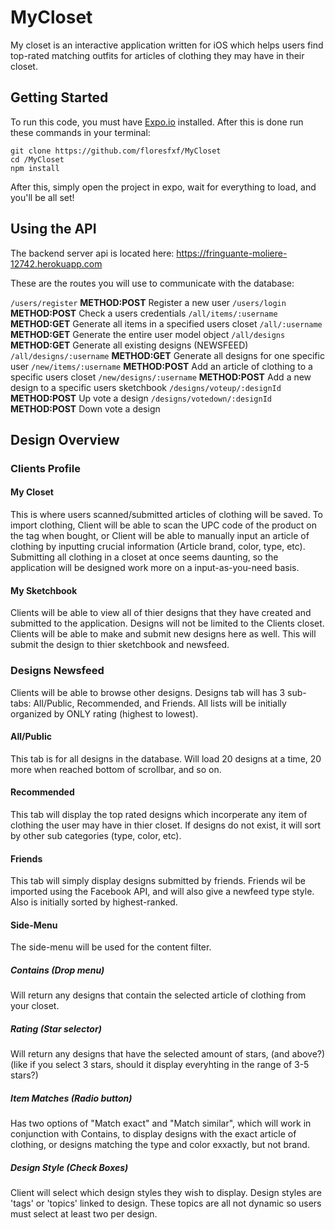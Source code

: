 # MyCloset
My closet is an interactive application written for iOS which helps users find top-rated matching outfits for articles of clothing they may have in their closet.
## Getting Started
To run this code, you must have [Expo.io](https://expo.io/) installed.
After this is done run these commands in your terminal:
```
git clone https://github.com/floresfxf/MyCloset
cd /MyCloset
npm install
```
After this, simply open the project in expo, wait for everything to load, and you'll be all set!

## Using the API
The backend server api is located here:
https://fringuante-moliere-12742.herokuapp.com

These are the routes you will use to communicate with the database:

`/users/register` 
**METHOD:POST** 
Register a new user
`/users/login` 
**METHOD:POST** 
Check a users credentials
`/all/items/:username` 
**METHOD:GET** 
Generate all items in a specified users closet
`/all/:username` 
**METHOD:GET** 
Generate the entire user model object
`/all/designs` 
**METHOD:GET** 
Generate all existing designs (NEWSFEED)
`/all/designs/:username` 
**METHOD:GET** 
Generate all designs for one specific user
`/new/items/:username` 
**METHOD:POST** 
Add an article of clothing to a specific users closet
`/new/designs/:username` 
**METHOD:POST** 
Add a new design to a specific users sketchbook
`/designs/voteup/:designId` 
**METHOD:POST** 
Up vote a design
`/designs/votedown/:designId` 
**METHOD:POST** 
Down vote a design


## Design Overview
### Clients Profile
#### My Closet 
This is where users scanned/submitted articles of clothing will be saved.
To import clothing, Client will be able to scan the UPC code of the product on the tag when bought, or Client will be able to manually input an article of clothing by inputting crucial information (Article brand, color, type, etc).
Submitting all clothing in a closet at once seems daunting, so the application will be designed work more on a input-as-you-need basis.
#### My Sketchbook
Clients will be able to view all of thier designs that they have created and submitted to the application. Designs will not be limited to the Clients closet.
Clients will be able to make and submit new designs here as well. This will submit the design to thier sketchbook and newsfeed.
### Designs Newsfeed
Clients will be able to browse other designs.
Designs tab will has 3 sub-tabs: All/Public, Recommended, and Friends.
All lists will be initially organized by ONLY rating (highest to lowest).
#### All/Public
This tab is for all designs in the database. Will load 20 designs at a time, 20 more when reached bottom of scrollbar, and so on.
#### Recommended
This tab will display the top rated designs which incorperate any item of clothing the user may have in thier closet. If designs do not exist, it will sort by other sub categories (type, color, etc).
#### Friends
This tab will simply display designs submitted by friends. Friends wil be imported using the Facebook API, and will also give a newfeed type style. Also is initially sorted by highest-ranked.
#### Side-Menu
The side-menu will be used for the content filter. 
##### Contains (Drop menu)
Will return any designs that contain the selected article of clothing from your closet.
##### Rating (Star selector)
Will return any designs that have the selected amount of stars, (and above?)(like if you select 3 stars, should it display everyhting in the range of 3-5 stars?)
##### Item Matches (Radio button)
Has two options of "Match exact" and "Match similar", which will work in conjunction with Contains, to display designs with the exact article of clothing, or designs matching the type and color exxactly, but not brand.
##### Design Style (Check Boxes)
Client will select which design styles they wish to display. Design styles are 'tags' or 'topics' linked to design. These topics are all not dynamic so users must select at least two per design.

